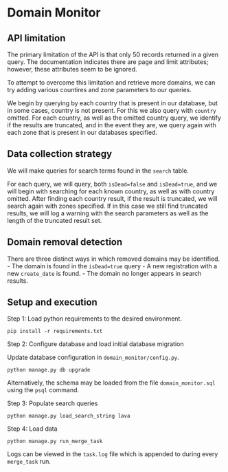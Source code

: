 # Domain Monitor

## API limitation 

The primary limitation of the API is that only 50 records returned in a given query. The documentation indicates there are page and limit attributes; however, these attributes seem to be ignored.

To attempt to overcome this limitation and retrieve more domains, we can try adding various countires and zone parameters to our queries.

We begin by querying by each country that is present in our database, but in some cases, country is not present. For this we also query with `country` omitted. For each country, as well as the omitted country query, we identify if the results are truncated, and in the event they are, we query again with each zone that is present in our databases specified.

## Data collection strategy

We will make queries for search terms found in the `search` table.

For each query, we will query, both `isDead=false` and `isDead=true`, and we will begin with searching for each known country, as well as with country omitted. After finding each country result, if the result is truncated, we will search again with zones specified. If in this case we still find truncated results, we will log a warning with the search parameters as well as the length of the truncated result set.

## Domain removal detection

There are three distinct ways in which removed domains may be identified.
    - The domain is found in the `isDead=true` query
    - A new registration with a new `create_date` is found.
    - The domain no longer appears in search results.

## Setup and execution

Step 1: Load python requirements to the desired environment. 
```
pip install -r requirements.txt
```

Step 2: Configure database and load initial database migration

Update database configuration in `domain_monitor/config.py`.

```
python manage.py db upgrade
```

Alternatively, the schema may be loaded from the file `domain_monitor.sql` using the `psql` command.

Step 3: Populate search queries
```
python manage.py load_search_string lava
```

Step 4: Load data
```
python manage.py run_merge_task
```
Logs can be viewed in the `task.log` file which is appended to during every `merge_task` run.

